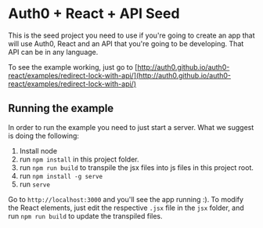 # Auth0 + React + API Seed

This is the seed project you need to use if you're going to create an app that will use Auth0, React and an API that you're going to be developing. That API can be in any language.

To see the example working, just go to [http://auth0.github.io/auth0-react/examples/redirect-lock-with-api/](http://auth0.github.io/auth0-react/examples/redirect-lock-with-api/)

## Running the example

In order to run the example you need to just start a server. What we suggest is doing the following:

1. Install node
2. run `npm install` in this project folder.
2. run `npm run build` to transpile the jsx files into js files in this project root.
2. run `npm install -g serve`
3. run `serve`

Go to `http://localhost:3000` and you'll see the app running :).
To modify the React elements, just edit the respective `.jsx` file in the `jsx` folder, and run `npm run build` to update the transpiled files.

